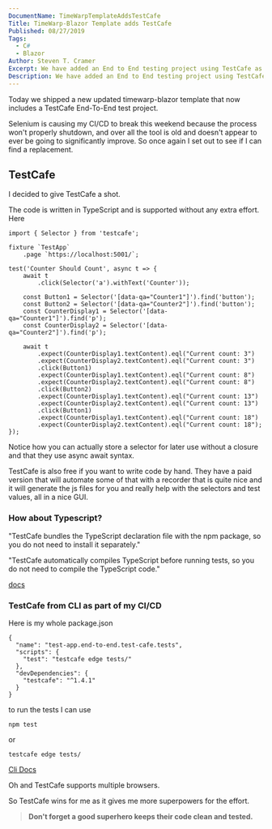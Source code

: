 ```yaml
---
DocumentName: TimeWarpTemplateAddsTestCafe
Title: TimeWarp-Blazor Template adds TestCafe
Published: 08/27/2019
Tags: 
  - C# 
  - Blazor
Author: Steven T. Cramer
Excerpt: We have added an End to End testing project using TestCafe as an option to existing Selenium test project.
Description: We have added an End to End testing project using TestCafe as an option to existing Selenium test project.
---
```


Today we shipped a new updated timewarp-blazor template that now includes a TestCafe End-To-End test project.

Selenium is causing my CI/CD to break this weekend because the process won't properly shutdown, and over all the tool is old and doesn't appear to ever be going to significantly improve.
So once again I set out to see if I can find a replacement.

## TestCafe

I decided to give TestCafe a shot.

The code is written in TypeScript and is supported without any extra effort.
Here 

```
import { Selector } from 'testcafe';

fixture `TestApp`
    .page `https://localhost:5001/`;
    
test('Counter Should Count', async t => {
    await t
        .click(Selector('a').withText('Counter'));

    const Button1 = Selector('[data-qa="Counter1"]').find('button');
    const Button2 = Selector('[data-qa="Counter2"]').find('button');
    const CounterDisplay1 = Selector('[data-qa="Counter1"]').find('p');
    const CounterDisplay2 = Selector('[data-qa="Counter2"]').find('p');

    await t
        .expect(CounterDisplay1.textContent).eql("Current count: 3")
        .expect(CounterDisplay2.textContent).eql("Current count: 3")
        .click(Button1)
        .expect(CounterDisplay1.textContent).eql("Current count: 8")
        .expect(CounterDisplay2.textContent).eql("Current count: 8")
        .click(Button2)
        .expect(CounterDisplay1.textContent).eql("Current count: 13")
        .expect(CounterDisplay2.textContent).eql("Current count: 13")
        .click(Button1)
        .expect(CounterDisplay1.textContent).eql("Current count: 18")
        .expect(CounterDisplay2.textContent).eql("Current count: 18");
});
```

Notice how you can actually store a selector for later use without a closure and that they use async await syntax.

TestCafe is also free if you want to write code by hand.
They have a paid version that will automate some of that with a recorder that is quite nice and it will generate the js files for you and really help with the selectors and test values, all in a nice GUI.

### How about Typescript?

"TestCafe bundles the TypeScript declaration file with the npm package, so you do not need to install it separately."

"TestCafe automatically compiles TypeScript before running tests, so you do not need to compile the TypeScript code."

[docs](https://devexpress.github.io/testcafe/documentation/test-api/typescript-support.html)

### TestCafe from CLI as part of my CI/CD

Here is my whole package.json

```
{
  "name": "test-app.end-to-end.test-cafe.tests",
  "scripts": {
    "test": "testcafe edge tests/"
  },
  "devDependencies": {
    "testcafe": "^1.4.1"
  }
}
```

to run the tests I can use 

```
npm test
```
or

```
testcafe edge tests/
```
[Cli Docs](https://devexpress.github.io/testcafe/documentation/using-testcafe/command-line-interface.html)

Oh and TestCafe supports multiple browsers.

So TestCafe wins for me as it gives me more superpowers for the effort.

>**Don't forget a good superhero keeps their code clean and tested.**
